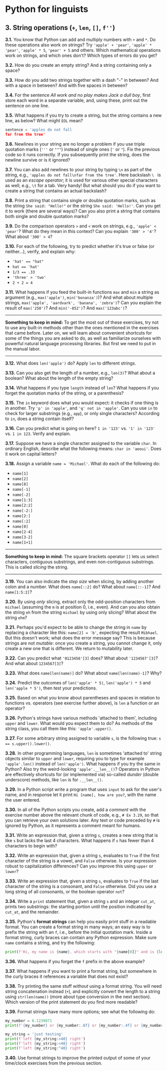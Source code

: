 # Python for linguists


## 3. String operations (`+`, `len`, `[]`, `f''`)

**3.1.** You know that Python can add and multiply numbers with `+` and `*`. Do these operations also work on strings? Try `'apple' + 'pear'`, `'apple' * 'pear'`, `'apple' * 5`, `'pear' + 5` and others. Which mathematical operations work on strings, and which ones don't? Which types of errors do you get?

**3.2.** How do you create an empty string? And a string containing only a space?

**3.3.** How do you add two strings together with a dash "-" in between? And with a space in between? And with five spaces in between?

**3.4.** For the sentence _All work and no play makes Jack a dull boy_, first store each word in a separate variable, and, using these, print out the sentence on one line.

**3.5.** What happens if you try to create a string, but the string contains a new line, as below? What might `EOL` mean?

```python
sentence = 'apples do not fall
far from the tree'
```


**3.6.** Newlines in your string are no longer a problem if you use triple quotation marks (`'''` or `"""`) instead of single ones (`'` or `"`). Fix the previous code so it runs correctly. If you subsequently print the string, does the newline survive or is it ignored?

**3.7.** You can also add newlines to your string by typing `\n` as part of the string, e.g., `'apples do not fall\nfar from the tree'`. Here backslash `\ ` is used as an _escape operator_; it is used for various other special characters as well, e.g., `\t` for a tab. Very handy! But what should you do if you want to create a string that contains an actual backslash?

**3.8.** Print a string that contains single or double quotation marks, such as the string `She said: "Hello!"` or the string `She said: 'Hello!'`. Can you get it to work (there are several ways)? Can you also print a string that contains both single and double quotation marks?

**3.9.** Do the comparison operators `>` and `<` work on strings, e.g., `'apple' < 'pear'`? What do they mean in this context? Can you explain `'300' > '4'`? What about `'300' > 4`?

**3.10.** For each of the following, try to predict whether it's true or false (or neither...), verify, and explain why: 
- `'hat' == "hat"` 
- `hat == 'hat'` 
- `1/3 == .33` 
- `'three' > 'two'` 
- `2 + 2 = 4`

**3.11.** What happens if you feed the built-in functions `max` and `min` a string as argument (e.g., `max('apple')`, `min('bonanza')`)? And what about multiple strings, `max('apple', 'aardvark', 'banana', 'zebra')`? Can you explain the result of `max('250')`? And `min('-852')`? And `max('123abc')`?

- - - - - -
**Something to keep in mind:** To get the most out of these exercises, try not to use any built-in methods other than the ones mentioned in the exercises that came before. Later on, we will learn about convenient shortcuts for some of the things you are asked to do, as well as familiarize ourselves with powerful natural language processing libraries. But first we need to put in the manual labor.
- - - - -

**3.12.** What does `len('apple')` do? Apply `len` to different strings.

**3.13.** Can you also get the length of a number, e.g., `len(3)`? What about a boolean? What about the length of the empty string?

**3.14.** What happens if you type `length` instead of `len`? What happens if you forget the quotation marks of the string, or a parenthesis?

**3.15.** The `in` keyword does what you would expect: it checks if one thing is in another. Try `'p' in 'apple'`, and `'q' not in 'apple'`. Can you use `in` to check for larger substrings (e.g., `app`), or only single characters? According to `in`, does a string contain itself?

**3.16.** Can you predict what is going on here? `1 in '123'` vs. `'1' in '123'` vs. `1 in 123`. Verify and explain.

**3.17.** Suppose we have a single character assigned to the variable `char`. In ordinary English, describe what the following means: `char in 'aeoui'`. Does it work on capital letters?

**3.18.** Assign a variable `name = 'Michael'`. What do each of the following do: 
- `name[1]` 
- `name[2]` 
- `name[8]` 
- `name[-1]` 
- `name[-2]` 
- `name[1:3]` 
- `name[2:2]` 
- `name[-2:]` 
- `name[2:]` 
- `name[:2]` 
- `name[0]` 
- `name[2-4]` 
- `name[3-2]` 
- `name[1+1]`

- - - - - -
**Something to keep in mind:** The square brackets operator `[]` lets us select characters, contiguous substrings, and even non-contiguous substrings. This is called _slicing_ the string.
- - - - -

**3.19.** You can also indicate the _step size_ when slicing, by adding another colon and a number. What does `name[::2]` do? What about `name[::-1]`? And `name[1:5:2]`?

**3.20.** By using _only_ slicing, extract only the odd-position characters from `michael` (assuming the `m` is at position 0, i.e., even). And can you also obtain the string `eh` from the string `michael` by using only slicing? What about the string `ehm`?

**3.21.** Perhaps you'd expect to be able to change the string in `name` by replacing a character like this: `name[2] = 'b'`, expecting the result `Mibhael`. But this doesn't work; what does the error message say? This is because strings are not _mutable_: once you create a string, you cannot change it, only create a new one that is different. We return to mutability later.

**3.22.** Can you predict what `'0123456'[3]` does? What about `'1234567'[3]`? And what about `1234567[3]`?

**3.23.** What does `name[len(name)]` do? What about `name[len(name)-1]`? Why?

**3.24.** Predict the outcomes of `len('apple' * 5)`, `len('apple') * 5` and `len('apple * 5')`, then test your predictions.

**3.25.** Based on what you know about parentheses and spaces in relation to functions vs. operators (see exercise further above), is `len` a function or an operator?

**3.26.** Python's strings have various methods 'attached to them', including `upper` and `lower`. What would you expect them to do? As methods of the string class, you call them like this: `'apple'.upper()`.

**3.27.** For some arbitrary string assigned to variable `s`, is the following true: `s == s.upper().lower()`.

**3.28.** In other programming languages, `len` is sometimes 'attached to' string objects similar to `upper` and `lower`, requiring you to type for example `'apple'.len()` instead of `len('apple')`. What happens if you try the same in Python? Also try the weird-looking `'apple'.__len__()`? Operators in Python are effectively shortcuts for (or implemented via) so-called _dunder_ (double underscore) methods, like `len` is for `.__len__()`.

**3.29.** In a Python script write a program that uses `input` to ask for the user's name, and in response let it print `Hi [name], how are you?`, with the name the user entered.

**3.30.** In all of the Python scripts you create, add a _comment_ with the exercise number above the relevant chunk of code, e.g., `# Ex 3.29`, so that you can retrieve your own solutions later. Any text or code preceded by `#` is ignored by Python, as it represents a comment meant for humans.

**3.31.** Write an expression that, given a string `s`, creates a new string that is like `s` but lacks the last 4 characters. What happens if `s` has fewer than 4 characters to begin with?

**3.32.** Write an expression that, given a string `s`, evaluates to `True` if the first character of the string is a vowel, and `False` otherwise. Is your expression robust to capitalization differences? Can you improve this using `upper` or `lower`?

**3.33.** Write an expression that, given a string `s`, evaluates to `True` if the last character of the string is a consonant, and `False` otherwise. Did you use a long string of all consonants, or the boolean operator `not`?

**3.34.** Write a `print` statement that, given a string `s` and an integer `cut_at`, prints two substrings: the starting portion until the position indicated by `cut_at`, and the remainder.

**3.35.** Python's **format strings** can help you easily print stuff in a readable format. You can create a format string in many ways; an easy way is to prefix the string with an `f`, i.e., before the initial quotation mark. Inside a format string, curly braces can contain any Python expression. Make sure `name` contains a string, and try the following:

```python
print(f'Hi, my name is {name}, which starts with "{name[0]}" and is {len(name)} characters long!')
```


**3.36.** What happens if you forget the `f` prefix in the above example?

**3.37.** What happens if you want to print a format string, but somewhere in the curly braces it references a variable that does not exist?

**3.38.** Try printing the same stuff _without_ using a format string. You will need string concatenation instead (`+`), and explicitly convert the length to a string using `str(len(name))` (more about type conversion in the next section). Which version of the print statement do you find more readable?

**3.39.** Format strings have many more options; see what the following do:

```python
my_number = 6.1239871
print(f'{my_number} or {my_number:.6f} or {my_number:.4f} or {my_number:.2f}')

my_string = 'just testing'
print(f'left {my_string:>40} right')
print(f'left {my_string:<40} right')
print(f'left {my_string:^40} right')
```


**3.40.** Use format strings to improve the printed output of some of your time/clock exercises from the previous section.

